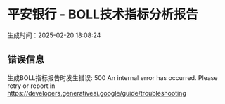 
# 平安银行 - BOLL技术指标分析报告
生成时间：2025-02-20 18:08:24

## 错误信息
生成BOLL指标报告时发生错误: 500 An internal error has occurred. Please retry or report in https://developers.generativeai.google/guide/troubleshooting
